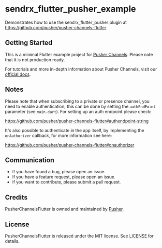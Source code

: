 # sendrx_flutter_pusher_example

Demonstrates how to use the sendrx_flutter_pusher plugin
at https://github.com/pusher/pusher-channels-flutter

## Getting Started

This is a minimal Flutter example project for [Pusher Channels](https://pusher.com/channels). Please note that it is not production ready.

For tutorials and more in-depth information about Pusher Channels, visit our [official docs](https://pusher.com/docs/channels).

## Notes

Please note that when subscribing to a private or presence
channel, you need to enable authentication,
this can be done by setting the `authEndPoint` parameter
(see `main.dart`). For setting up an auth endpoint please
check:

https://github.com/pusher/pusher-channels-flutter#authendpoint-string

It's also possible to authenticate in the app itself, by
implementing the `onAuthorizer` callback, for more information see here:

https://github.com/pusher/pusher-channels-flutter#onauthorizer

## Communication

- If you have found a bug, please open an issue.
- If you have a feature request, please open an issue.
- If you want to contribute, please submit a pull request.

## Credits

PusherChannelsFlutter is owned and maintained by [Pusher](https://pusher.com).

## License

PusherChannelsFlutter is released under the MIT license. See [LICENSE](https://github.com/pusher/pusher-channels-flutter/blob/master/LICENSE) for details.
